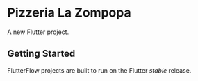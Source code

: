 # Pizzeria La Zompopa

A new Flutter project.

## Getting Started

FlutterFlow projects are built to run on the Flutter _stable_ release.
